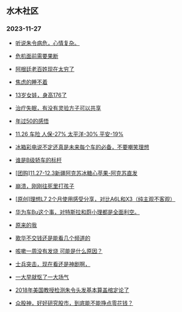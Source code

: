 ## 水木社区 
### 2023-11-27

+ [听说朱令病危，心情复杂。](https://www.mysmth.net/nForum/article/FamilyLife/1766498623)

+ [危机面前需要果断](https://www.mysmth.net/nForum/article/Stock/10705584)

+ [阿根廷老百姓现在太穷了](https://www.mysmth.net/nForum/article/WorkLife/3445825)

+ [焦虑的睡不着](https://www.mysmth.net/nForum/article/PreUnivEdu/126162)

+ [13岁女娃，身高176了](https://www.mysmth.net/nForum/article/ChildEducation/2312752)

+ [治疗失眠，有没有灵验方子可以共享](https://www.mysmth.net/nForum/article/Shuibuzhao/49199)

+ [年过50的感悟](https://www.mysmth.net/nForum/article/Tooooold/381571)

+ [11.26 车险 人保-27%  太平洋-30%  平安-19%](https://www.mysmth.net/nForum/article/ADAgent_TG/1313083)

+ [冰箱彩电说不定还真是未来每个车的必备，不要嘲笑理想](https://www.mysmth.net/nForum/article/GreenAuto/1414940)

+ [谁是B级轿车的标杆](https://www.mysmth.net/nForum/article/AutoWorld/1944728781)

+ [[团购]11.27-12.3新疆阿克苏冰糖心苹果-阿克苏直发](https://www.mysmth.net/nForum/article/ADAgent_TG/1313147)

+ [崩溃，刚刚往死里打孩子](https://www.mysmth.net/nForum/article/ChildEducation/2313127)

+ [[原创]理想L7 2个月使用感受分享，对比A6L和X3（纯主观不客观）](https://www.mysmth.net/nForum/article/AutoWorld/1944729379)

+ [华为车Bu这个事，对特斯拉和蔚小理都是全面利空。](https://www.mysmth.net/nForum/article/GreenAuto/1415497)

+ [原来的我](https://www.mysmth.net/nForum/article/OldSongs/405732)

+ [歌华不交钱还是能看几个频道的](https://www.mysmth.net/nForum/article/DigiHome/1248635)

+ [咳嗽一周没有发烧 可能是什么原因？](https://www.mysmth.net/nForum/article/Children/932716457)

+ [士兵突击，现在看还是神剧啊，](https://www.mysmth.net/nForum/article/TV/1661815)

+ [一大早就怄了一大场气](https://www.mysmth.net/nForum/article/FamilyLife/1766499382)

+ [2018年美国教授检测朱令头发基本算盖棺定论了](https://www.mysmth.net/nForum/article/Tooooold/382269)

+ [众股神，好好研究股市，到底能不能挣点零花钱？](https://www.mysmth.net/nForum/article/Stock/10706174)

